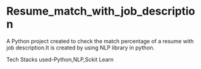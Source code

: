 # Resume_match_with_job_description
A Python project created to check the match percentage of a resume with job description.It is created by using NLP library in python.

Tech Stacks used-Python,NLP,Sckit Learn

